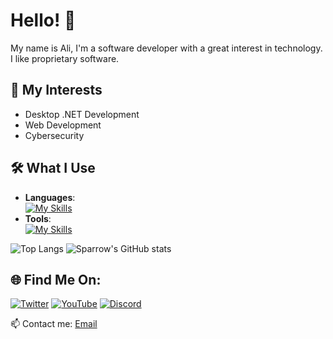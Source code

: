 # Hello! 👋

My name is Ali, I'm a software developer with a great interest in technology. I like proprietary software.

## 🚀 My Interests
- Desktop .NET Development
- Web Development
- Cybersecurity

## 🛠 What I Use
- **Languages**:\
[![My Skills](https://skillicons.dev/icons?i=js,html,css,cs,py,lua)](https://skillicons.dev)
- **Tools**:\
[![My Skills](https://skillicons.dev/icons?i=discord,twitter,visualstudio,vscode,aws,windows,dotnet,pr,robloxstudio,godot)](https://skillicons.dev)

![Top Langs](https://github-readme-stats.vercel.app/api/top-langs/?username=sparrow-spw&theme=transparent)
![Sparrow's GitHub stats](https://github-readme-stats.vercel.app/api?username=sparrow-spw&theme=transparent&show_icons=true)

## 🌐 Find Me On:

[![Twitter](https://img.shields.io/badge/-Twitter-1DA1F2?style=flat&logo=X&logoColor=white)](https://x.com/Sparrow_99_)
[![YouTube](https://img.shields.io/badge/-YouTube-FF0000?style=flat&logo=YouTube&logoColor=white)](https://www.youtube.com/@Sparrow99_)
[![Discord](https://img.shields.io/badge/-Discord-5865F2?style=flat&logo=Discord&logoColor=white)](https://www.discord.gg/VYbbRGT6gb)


📫 Contact me: [Email](mailto:sparrow99biz@gmail.com)
